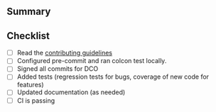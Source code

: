 <!--
Add link to the connected issue.
If this PR closes the issue, use:

Fixes #<NUMBER>

If not, use (or similar):

Related to #<NUMBER>
-->

## Summary
<!--
For bugs, describe how this PR solves the issue, how to check if it's fixed, etc.
For features request, describe shortly what's this solving.

NOTE: The larger description should be done in the linked issue, not here.
-->

## Checklist
- [ ] Read the [contributing guidelines](../CONTRIBUTING.md)
- [ ] Configured pre-commit and ran colcon test locally.
- [ ] Signed all commits for DCO
- [ ] Added tests (regression tests for bugs, coverage of new code for features)
- [ ] Updated documentation (as needed)
- [ ] CI is passing
